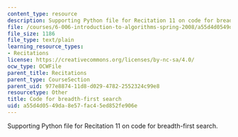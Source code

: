 ```yaml
---
content_type: resource
description: Supporting Python file for Recitation 11 on code for breadth-first search.
file: /courses/6-006-introduction-to-algorithms-spring-2008/a55d4d0549da8e57fac45ed852fe906e_bfs.py
file_size: 1186
file_type: text/plain
learning_resource_types:
- Recitations
license: https://creativecommons.org/licenses/by-nc-sa/4.0/
ocw_type: OCWFile
parent_title: Recitations
parent_type: CourseSection
parent_uid: 977e8874-11d8-d029-4782-2552324c99e8
resourcetype: Other
title: Code for breadth-first search
uid: a55d4d05-49da-8e57-fac4-5ed852fe906e
---
```

Supporting Python file for Recitation 11 on code for breadth-first search.